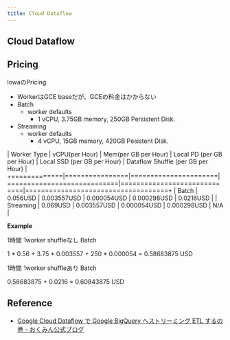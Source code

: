 ```yaml
---
title: Cloud Dataflow
---
```


## Cloud Dataflow

## Pricing

lowaのPricing

* WorkerはGCE baseだが、GCEの料金はかからない
* Batch
    * worker defaults
        * 1 vCPU, 3.75GB memory, 250GB Persistent Disk.
* Streaming
    * worker defaults
        * 4 vCPU, 15GB memory, 420GB Pesistent Disk.

| Worker Type | vCPU(per Hour) | Mem(per GB per Hour) | Local PD (per GB per Hour) | Local SSD (per GB per Hour) | Dataflow Shuffle (per GB per Hour) |
+=============|================|======================|============================|=============================|====================================+
| Batch       | 0.056USD       | 0.003557USD          | 0.000054USD                | 0.000298USD                 | 0.0216USD                          |
| Streaming   | 0.069USD       | 0.003557USD          | 0.000054USD                | 0.000298USD                 | N/A                                |

**Example**

1時間 1worker shuffleなし Batch

1 * 0.56 + 3.75 * 0.003557 + 250 * 0.000054 = 0.58683875 USD

1時間 1worker shuffleあり Batch

0.58683875 + 0.0216 = 0.60843875 USD


## Reference
* [Google Cloud Dataflow で Google BigQuery へストリーミング ETL するの巻 - おくみん公式ブログ](http://blog.okumin.com/entry/2017/08/20/201901)
